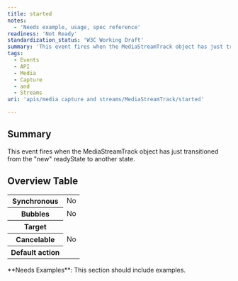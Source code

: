 ```yaml
---
title: started
notes:
  - 'Needs example, usage, spec reference'
readiness: 'Not Ready'
standardization_status: 'W3C Working Draft'
summary: 'This event fires when the MediaStreamTrack object has just transitioned from the &quot;new&quot; readyState to another state.'
tags:
  - Events
  - API
  - Media
  - Capture
  - and
  - Streams
uri: 'apis/media capture and streams/MediaStreamTrack/started'

---
```

## <span>Summary</span>

This event fires when the MediaStreamTrack object has just transitioned from the &quot;new&quot; readyState to another state.

## <span>Overview Table</span>

<table class="wikitable">
<tr>
<th>
Synchronous

</th>
<td>
No

</td>
</tr>
<tr>
<th>
Bubbles

</th>
<td>
No

</td>
</tr>
<tr>
<th>
Target

</th>
<td>
</td>
</tr>
<tr>
<th>
Cancelable

</th>
<td>
No

</td>
</tr>
<tr>
<th>
Default action

</th>
<td>
</td>
</tr>
</table>
**Needs Examples**: This section should include examples.

